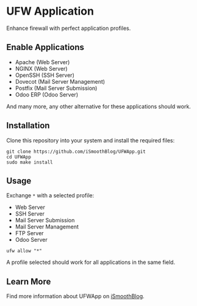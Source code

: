 # UFW Application
Enhance firewall with perfect application profiles.

## Enable Applications
* Apache (Web Server)
* NGINX (Web Server)
* OpenSSH (SSH Server)
* Dovecot (Mail Server Management)
* Postfix (Mail Server Submission)
* Odoo ERP (Odoo Server)

And many more, any other alternative for these applications should work.

## Installation
Clone this repository into your system and install the required files:

```
git clone https://github.com/iSmoothBlog/UFWApp.git
cd UFWApp
sudo make install
```

## Usage
Exchange `*` with a selected profile:

* Web Server
* SSH Server
* Mail Server Submission
* Mail Server Management
* FTP Server
* Odoo Server

```
ufw allow "*"
```

A profile selected should work for all applications in the same field.

## Learn More
Find more information about UFWApp on [iSmoothBlog](http://www.ismoothblog.com).
